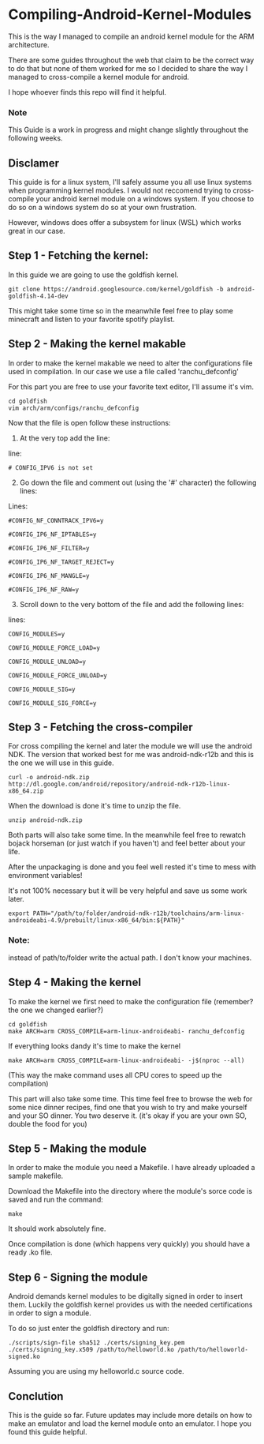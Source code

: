 # Compiling-Android-Kernel-Modules
This is the way I managed to compile an android kernel module for the ARM architecture.

There are some guides throughout the web that claim to be the correct way to do that but none of them worked for me so I decided to share the way I managed to cross-compile a kernel module for android.

I hope whoever finds this repo will find it helpful.

### Note
This Guide is a work in progress and might change slightly throughout the following weeks.

## Disclamer
This guide is for a linux system, I'll safely assume you all use linux systems when programming kernel modules.
I would not reccomend trying to cross-compile your android kernel module on a windows system.
If you choose to do so on a windows system do so at your own frustration.

However, windows does offer a subsystem for linux (WSL) which works great in our case.

## Step 1 - Fetching the kernel:
In this guide we are going to use the goldfish kernel.

    git clone https://android.googlesource.com/kernel/goldfish -b android-goldfish-4.14-dev

This might take some time so in the meanwhile feel free to play some minecraft and listen to your favorite spotify playlist.

## Step 2 - Making the kernel makable
In order to make the kernel makable we need to alter the configurations file used in compilation.
In our case we use a file called 'ranchu_defconfig'

For this part you are free to use your favorite text editor, I'll assume it's vim.

    cd goldfish
    vim arch/arm/configs/ranchu_defconfig

Now that the file is open follow these instructions:

1) At the very top add the line:

line:

    # CONFIG_IPV6 is not set
    

2) Go down the file and comment out (using the '#' character) the following lines:

Lines:
    
    #CONFIG_NF_CONNTRACK_IPV6=y
    
    #CONFIG_IP6_NF_IPTABLES=y
    
    #CONFIG_IP6_NF_FILTER=y
    
    #CONFIG_IP6_NF_TARGET_REJECT=y
    
    #CONFIG_IP6_NF_MANGLE=y
    
    #CONFIG_IP6_NF_RAW=y

3) Scroll down to the very bottom of the file and add the following lines:

lines:
    
    CONFIG_MODULES=y
    
    CONFIG_MODULE_FORCE_LOAD=y
    
    CONFIG_MODULE_UNLOAD=y
    
    CONFIG_MODULE_FORCE_UNLOAD=y
    
    CONFIG_MODULE_SIG=y
    
    CONFIG_MODULE_SIG_FORCE=y

## Step 3 - Fetching the cross-compiler
For cross compiling the kernel and later the module we will use the android NDK.
The version that worked best for me was android-ndk-r12b and this is the one we will use in this guide.


    curl -o android-ndk.zip http://dl.google.com/android/repository/android-ndk-r12b-linux-x86_64.zip


When the download is done it's time to unzip the file.

    unzip android-ndk.zip

Both parts will also take some time. 
In the meanwhile feel free to rewatch bojack horseman (or just watch if you haven't) and feel better about your life.

After the unpackaging is done and you feel well rested it's time to mess with environment variables! 

It's not 100% necessary but it will be very helpful and save us some work later.

    export PATH="/path/to/folder/android-ndk-r12b/toolchains/arm-linux-androideabi-4.9/prebuilt/linux-x86_64/bin:${PATH}"
    
### Note:
instead of path/to/folder write the actual path. I don't know your machines.

## Step 4 - Making the kernel
To make the kernel we first need to make the configuration file (remember? the one we changed earlier?)

    cd goldfish
    make ARCH=arm CROSS_COMPILE=arm-linux-androideabi- ranchu_defconfig
    
If everything looks dandy it's time to make the kernel

    make ARCH=arm CROSS_COMPILE=arm-linux-androideabi- -j$(nproc --all)

(This way the make command uses all CPU cores to speed up the compilation)

This part will also take some time.
This time feel free to browse the web for some nice dinner recipes, find one that you wish to try and make yourself and your SO dinner.
You two deserve it.
(it's okay if you are your own SO, double the food for you)

## Step 5 - Making the module
In order to make the module you need a Makefile.
I have already uploaded a sample makefile.

Download the Makefile into the directory where the module's sorce code is saved and run the command:
    
    make

It should work absolutely fine.

Once compilation is done (which happens very quickly) you should have a ready .ko file.


## Step 6 - Signing the module
Android demands kernel modules to be digitally signed in order to insert them.
Luckily the goldfish kernel provides us with the needed certifications in order to sign a module.

To do so just enter the goldfish directory and run:

    ./scripts/sign-file sha512 ./certs/signing_key.pem ./certs/signing_key.x509 /path/to/helloworld.ko /path/to/helloworld-signed.ko

Assuming you are using my helloworld.c source code.

## Conclution
This is the guide so far. 
Future updates may include more details on how to make an emulator and load the kernel module onto an emulator.
I hope you found this guide helpful.
